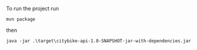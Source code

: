 To run the project run

```
mvn package
```

then

```
java -jar .\target\citybike-api-1.0-SNAPSHOT-jar-with-dependencies.jar
```
